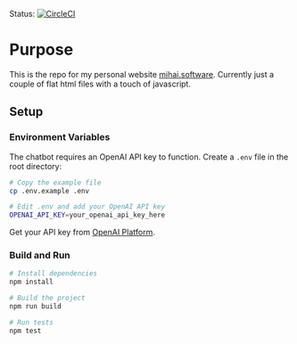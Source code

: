 Status: [![CircleCI](https://circleci.com/gh/MihaiOnSoftware/personal-resume/tree/master.svg?style=svg)](https://circleci.com/gh/MihaiOnSoftware/personal-resume/tree/master)

# Purpose

This is the repo for my personal website [mihai.software](https://mihai.software). Currently just a couple of flat html files with a touch of javascript.

## Setup

### Environment Variables

The chatbot requires an OpenAI API key to function. Create a `.env` file in the root directory:

```bash
# Copy the example file
cp .env.example .env

# Edit .env and add your OpenAI API key
OPENAI_API_KEY=your_openai_api_key_here
```

Get your API key from [OpenAI Platform](https://platform.openai.com/api-keys).

### Build and Run

```bash
# Install dependencies
npm install

# Build the project
npm run build

# Run tests
npm test
```

